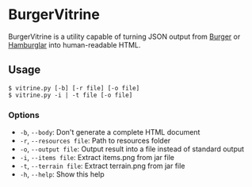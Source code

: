 # BurgerVitrine
BurgerVitrine is a utility capable of turning JSON output from [Burger](https://github.com/sadimusi/Burger) or [Hamburglar](https://github.com/sadimusi/Hamburglar) into human-readable HTML.

## Usage
    $ vitrine.py [-b] [-r file] [-o file]
    $ vitrine.py -i | -t file [-o file]

### Options
* `-b`, `--body`: Don't generate a complete HTML document
* `-r`, `--resources file`: Path to resources folder
* `-o`, `--output file`: Output result into a file instead of standard output
* `-i`, `--items file`: Extract items.png from jar file
* `-t`, `--terrain file`: Extract terrain.png from jar file
* `-h`, `--help`: Show this help